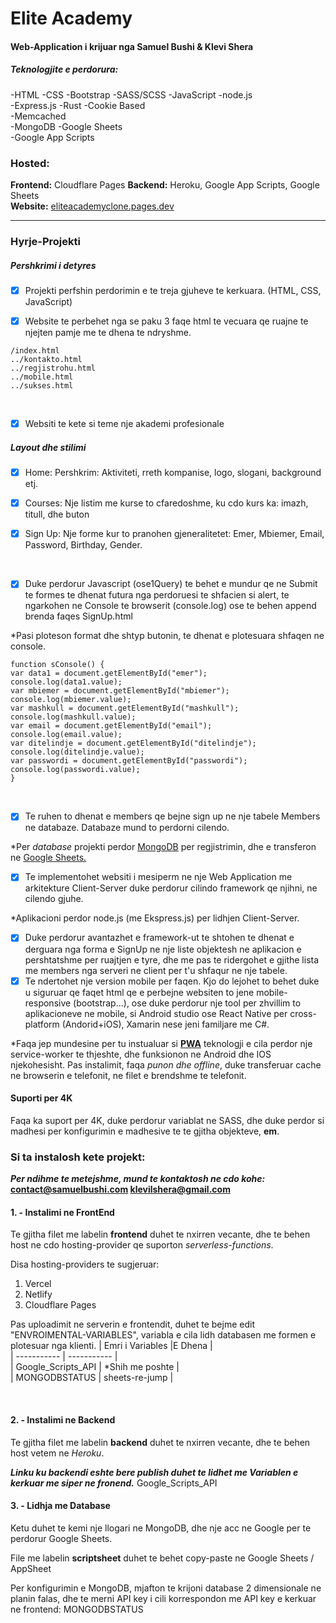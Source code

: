 # Elite Academy
#### Web-Application i krijuar nga Samuel Bushi & Klevi Shera  

##### Teknologjite e perdorura:  
-HTML
-CSS
-Bootstrap
-SASS/SCSS
-JavaScript
-node.js  
-Express.js
-Rust
-Cookie Based  
-Memcached  
-MongoDB
-Google Sheets  
-Google App Scripts  
  
  
### Hosted:
**Frontend:** Cloudflare Pages
**Backend:** Heroku, Google App Scripts, Google Sheets  
**Website:** [eliteacademyclone.pages.dev](https://eliteacademyclone.pages.dev/)
___

### Hyrje-Projekti  
##### Pershkrimi i detyres

  


   - [x]  Projekti perfshin perdorimin e te treja gjuheve te kerkuara. (HTML, CSS, JavaScript)

 - [x]  Website te perbehet nga se paku 3 faqe html te vecuara qe ruajne te njejten pamje me te dhena te ndryshme. 
  ```    
/index.html  
../kontakto.html
../regjistrohu.html
../mobile.html  
../sukses.html 
```
  &nbsp;
 - [x]  Websiti te kete si teme nje akademi profesionale
   &nbsp;
 ##### Layout dhe stilimi
  
- [x] Home: Pershkrim: Aktiviteti, rreth kompanise, logo, slogani, background etj.
- [x] Courses: Nje listim me kurse to cfaredoshme, ku cdo kurs ka: imazh, titull, dhe buton
- [x] Sign Up: Nje forme kur to pranohen gjeneralitetet: Emer, Mbiemer, Email, Password, Birthday, Gender.  


  &nbsp;
   
  
- [x] Duke perdorur Javascript (ose1Query) te behet e mundur qe ne Submit te formes te dhenat futura nga perdoruesi te shfacien si alert, te ngarkohen ne Console te browserit (console.log) ose te behen append brenda faqes SignUp.html

*Pasi ploteson format dhe shtyp butonin, te dhenat e plotesuara shfaqen ne console.
```  
function sConsole() {
var data1 = document.getElementById("emer");
console.log(data1.value);
var mbiemer = document.getElementById("mbiemer");
console.log(mbiemer.value);
var mashkull = document.getElementById("mashkull");
console.log(mashkull.value);
var email = document.getElementById("email");
console.log(email.value);
var ditelindje = document.getElementById("ditelindje");
console.log(ditelindje.value);
var passwordi = document.getElementById("passwordi");
console.log(passwordi.value);
}
```

  &nbsp;
  
- [x] Te ruhen to dhenat e members qe bejne sign up ne nje tabele Members ne databaze. Databaze mund to perdorni cilendo.

*Per *database* projekti perdor [MongoDB](https://www.mongodb.com/) per regjistrimin, dhe e transferon ne [Google Sheets.](https://www.mongodb.com/)
  &nbsp;
    &nbsp;
- [x] Te implementohet websiti i mesiperm ne nje Web Application me arkitekture Client-Server duke perdorur cilindo framework qe njihni, ne cilendo gjuhe.

*Aplikacioni perdor node.js (me Ekspress.js) per lidhjen Client-Server. 
  &nbsp;
- [x] Duke perdorur avantazhet e framework-ut te shtohen te dhenat e derguara nga forma e SignUp ne nje liste objektesh ne aplikacion e pershtatshme per ruajtjen e tyre, dhe me pas te ridergohet e gjithe lista me members nga serveri ne client per t'u shfaqur ne nje tabele.
  &nbsp;
- [x] Te ndertohet nje version mobile per faqen. Kjo do lejohet to behet duke u siguruar qe faqet html qe e perbejne websiten to jene mobile-responsive (bootstrap...), ose duke perdorur nje tool per zhvillim to aplikacioneve ne mobile, si Android studio ose React Native per cross-platform (Andorid+iOS), Xamarin nese jeni familjare me C#.

*Faqa jep mundesine per tu instualuar si **[PWA](https://developer.mozilla.org/en-US/docs/Web/Progressive_web_apps)**  teknologji e cila perdor nje service-worker te thjeshte, dhe funksionon ne Android dhe IOS njekohesisht. Pas instalimit, faqa *punon dhe offline*, duke transferuar cache ne browserin e telefonit, ne filet e brendshme te telefonit.
  &nbsp; 

#### Suporti per 4K
Faqa ka suport per 4K, duke perdorur variablat ne SASS, dhe duke perdor si madhesi per konfigurimin e madhesive te te gjitha objekteve, **em**.
  &nbsp;
  &nbsp;
### Si ta instalosh kete projekt:
***Per ndihme te metejshme, mund te kontaktosh ne cdo kohe:*** 
**contact@samuelbushi.com
klevilshera@gmail.com**

#### 1. - Instalimi ne FrontEnd
Te gjitha filet me labelin **frontend** duhet te nxirren vecante, dhe te behen host ne cdo hosting-provider qe suporton *serverless-functions*. 

Disa hosting-providers te sugjeruar:

1. Vercel
2. Netlify
3. Cloudflare Pages

Pas uploadimit ne serverin e frontendit, duhet te bejme edit "ENVROIMENTAL-VARIABLES", variabla e cila lidh databasen me formen e plotesuar nga klienti. 
| Emri i Variables |E Dhena |  
| ----------- | ----------- |  
| Google_Scripts_API | *Shih me poshte |  
| MONGODBSTATUS | sheets-re-jump |

  &nbsp;
   
#### 2. - Instalimi ne Backend
Te gjitha filet me labelin **backend** duhet te nxirren vecante, dhe te behen host vetem ne *Heroku*. 

***Linku ku backendi eshte bere publish duhet te lidhet me Variablen e kerkuar me siper ne fronend.***
Google_Scripts_API
  &nbsp;
   
#### 3. - Lidhja me Database
Ketu duhet te kemi nje llogari ne MongoDB, dhe nje acc ne Google per te perdorur Google Sheets. 

File me labelin **scriptsheet** duhet te behet copy-paste ne Google Sheets / AppSheet

Per konfigurimin e MongoDB, mjafton te krijoni database 2 dimensionale ne planin falas, dhe te merni API key i cili korrespondon me API key e kerkuar ne frontend:
MONGODBSTATUS
